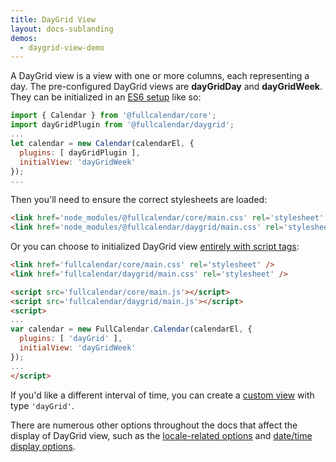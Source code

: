 ```yaml
---
title: DayGrid View
layout: docs-sublanding
demos:
  - daygrid-view-demo
---
```


A DayGrid view is a view with one or more columns, each representing a day. The pre-configured DayGrid views are **dayGridDay** and **dayGridWeek**. They can be initialized in an [ES6 setup](initialize-es6) like so:

```js
import { Calendar } from '@fullcalendar/core';
import dayGridPlugin from '@fullcalendar/daygrid';
...
let calendar = new Calendar(calendarEl, {
  plugins: [ dayGridPlugin ],
  initialView: 'dayGridWeek'
});
...
```

Then you'll need to ensure the correct stylesheets are loaded:

```html
<link href='node_modules/@fullcalendar/core/main.css' rel='stylesheet' />
<link href='node_modules/@fullcalendar/daygrid/main.css' rel='stylesheet' />
```

Or you can choose to initialized DayGrid view [entirely with script tags](initialize-globals):

```html
<link href='fullcalendar/core/main.css' rel='stylesheet' />
<link href='fullcalendar/daygrid/main.css' rel='stylesheet' />

<script src='fullcalendar/core/main.js'></script>
<script src='fullcalendar/daygrid/main.js'></script>
<script>
...
var calendar = new FullCalendar.Calendar(calendarEl, {
  plugins: [ 'dayGrid' ],
  initialView: 'dayGridWeek'
});
...
</script>
```

If you'd like a different interval of time, you can create a [custom view](custom-view-with-settings) with type `'dayGrid'`.

There are numerous other options throughout the docs that affect the display of DayGrid view, such as the [locale-related options](localization) and [date/time display options](date-display).
